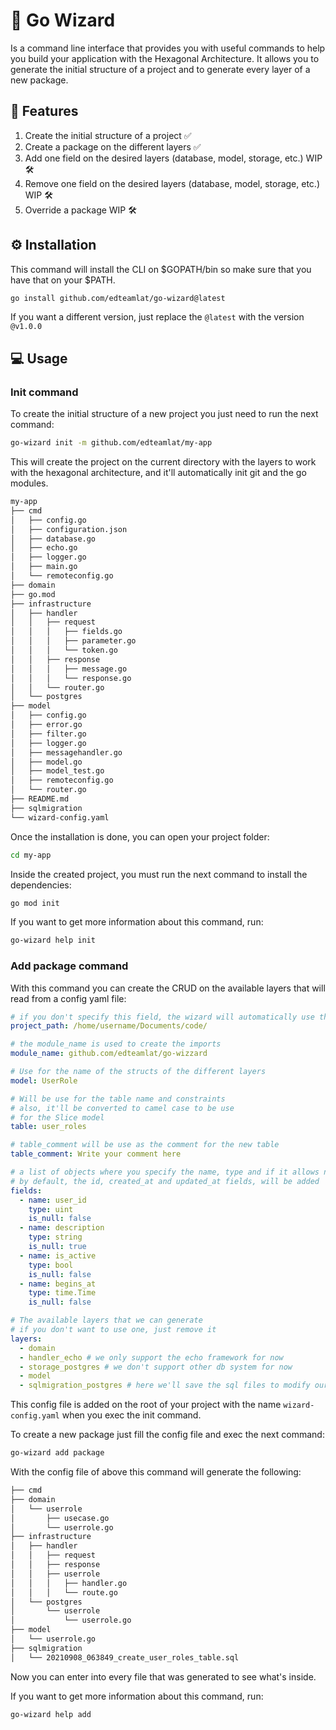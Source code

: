 # 🧙 Go Wizard

Is a command line interface that provides you with useful commands to help you build your application with the Hexagonal
Architecture. It allows you to generate the initial structure of a project and to generate every layer of a new package.

## 🎯 Features

1. Create the initial structure of a project ✅
2. Create a package on the different layers ✅
3. Add one field on the desired layers (database, model, storage, etc.) WIP 🛠
4. Remove one field on the desired layers (database, model, storage, etc.) WIP 🛠
5. Override a package WIP 🛠

## ⚙ Installation

This command will install the CLI on $GOPATH/bin so make sure that you have that on your $PATH.

```bash
go install github.com/edteamlat/go-wizard@latest
```

If you want a different version, just replace the `@latest` with the version `@v1.0.0`

## 💻 Usage

### Init command

To create the initial structure of a new project you just need to run the next command:

```bash
go-wizard init -m github.com/edteamlat/my-app
```

This will create the project on the current directory with the layers to work with the hexagonal architecture, and
it'll automatically init git and the go modules.

```bash
my-app
├── cmd
│   ├── config.go
│   ├── configuration.json
│   ├── database.go
│   ├── echo.go
│   ├── logger.go
│   ├── main.go
│   └── remoteconfig.go
├── domain
├── go.mod
├── infrastructure
│   ├── handler
│   │   ├── request
│   │   │   ├── fields.go
│   │   │   ├── parameter.go
│   │   │   └── token.go
│   │   ├── response
│   │   │   ├── message.go
│   │   │   └── response.go
│   │   └── router.go
│   └── postgres
├── model
│   ├── config.go
│   ├── error.go
│   ├── filter.go
│   ├── logger.go
│   ├── messagehandler.go
│   ├── model.go
│   ├── model_test.go
│   ├── remoteconfig.go
│   └── router.go
├── README.md
├── sqlmigration
└── wizard-config.yaml
```
Once the installation is done, you can open your project folder:
```bash
cd my-app
```

Inside the created project, you must run the next command to install the dependencies:
```bash
go mod init
```

If you want to get more information about this command, run:
```bash
go-wizard help init
```

### Add package command
With this command you can create the CRUD on the available layers that will read from a config yaml file:
```yaml
# if you don't specify this field, the wizard will automatically use the path of working directory (pwd)
project_path: /home/username/Documents/code/

# the module_name is used to create the imports
module_name: github.com/edteamlat/go-wizzard

# Use for the name of the structs of the different layers
model: UserRole

# Will be use for the table name and constraints
# also, it'll be converted to camel case to be use
# for the Slice model
table: user_roles

# table_comment will be use as the comment for the new table
table_comment: Write your comment here

# a list of objects where you specify the name, type and if it allows nulls
# by default, the id, created_at and updated_at fields, will be added
fields:
  - name: user_id
    type: uint
    is_null: false
  - name: description
    type: string
    is_null: true
  - name: is_active
    type: bool
    is_null: false
  - name: begins_at
    type: time.Time
    is_null: false

# The available layers that we can generate
# if you don't want to use one, just remove it
layers:
  - domain
  - handler_echo # we only support the echo framework for now
  - storage_postgres # we don't support other db system for now
  - model
  - sqlmigration_postgres # here we'll save the sql files to modify our db, it only supports postgres syntax for now
```

This config file is added on the root of your project  with the name `wizard-config.yaml` when you exec the init command.

To create a new package just fill the config file and exec the next command:
```bash
go-wizard add package
```

With the config file of above this command will generate the following:
```bash
├── cmd
├── domain
│   └── userrole
│       ├── usecase.go
│       └── userrole.go
├── infrastructure
│   ├── handler
│   │   ├── request
│   │   ├── response
│   │   ├── userrole
│   │   │   ├── handler.go
│   │   │   └── route.go
│   └── postgres
│       └── userrole
│           └── userrole.go
├── model
│   └── userrole.go
├── sqlmigration
│   └── 20210908_063849_create_user_roles_table.sql
```

Now you can enter into every file that was generated to see what's inside.


If you want to get more information about this command, run:
```bash
go-wizard help add
```
